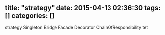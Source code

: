 title: "strategy"
date: 2015-04-13 02:36:30
tags: []
categories: []
---
strategy
Singleton
Bridge
Facade
Decorator
ChainOfResponsibility
tet
